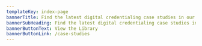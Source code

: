 ```yaml
---
templateKey: index-page
bannerTitle: Find the latest digital credentialing case studies in our library.
bannerSubHeading: Find the latest digital credentialing case studies in our library.
bannerButtonText: View the Library
bannerButtonLink: /case-studies
---
```

